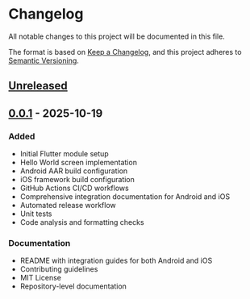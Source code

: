 # Changelog

All notable changes to this project will be documented in this file.

The format is based on [Keep a Changelog](https://keepachangelog.com/en/1.0.0/),
and this project adheres to [Semantic Versioning](https://semver.org/spec/v2.0.0.html).

## [Unreleased]

## [0.0.1] - 2025-10-19

### Added
- Initial Flutter module setup
- Hello World screen implementation
- Android AAR build configuration
- iOS framework build configuration
- GitHub Actions CI/CD workflows
- Comprehensive integration documentation for Android and iOS
- Automated release workflow
- Unit tests
- Code analysis and formatting checks

### Documentation
- README with integration guides for both Android and iOS
- Contributing guidelines
- MIT License
- Repository-level documentation

[Unreleased]: https://github.com/eishon/flutter-reels/compare/v0.0.1...HEAD
[0.0.1]: https://github.com/eishon/flutter-reels/releases/tag/v0.0.1
